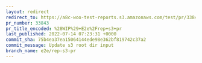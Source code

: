 ```yaml
---
layout: redirect
redirect_to: https://a8c-woo-test-reports.s3.amazonaws.com/test/pr/33843/api/index.html
pr_number: 33843
pr_title_encoded: %28WIP%29+E2e%2Frep+s3+pr
last_published: 2022-07-14 07:23:31 +0000
commit_sha: 75b4ea37ea15064144ede98e362bf819742c37a2
commit_message: Update s3 root dir input
branch_name: e2e/rep-s3-pr
---
```

